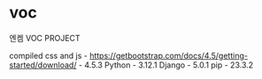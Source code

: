 # voc
엔켐 VOC PROJECT


compiled css and js - https://getbootstrap.com/docs/4.5/getting-started/download/
                    - 4.5.3
Python - 3.12.1
Django - 5.0.1
pip - 23.3.2
